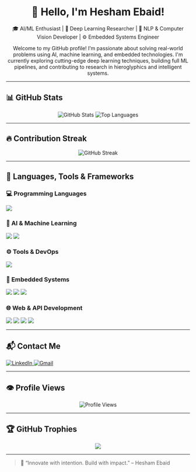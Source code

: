 <h1 align="center">👋 Hello, I'm Hesham Ebaid!</h1>

<p align="center">
  🎓 AI/ML Enthusiast | 🤖 Deep Learning Researcher | 🔬 NLP & Computer Vision Developer | ⚙️ Embedded Systems Engineer
</p>

<p align="center">
  Welcome to my GitHub profile! I’m passionate about solving real-world problems using AI, machine learning, and embedded technologies. I'm currently exploring cutting-edge deep learning techniques, building full ML pipelines, and contributing to research in hieroglyphics and intelligent systems.
</p>

---

## 📊 GitHub Stats

<p align="center">
  <img src="https://github-readme-stats.vercel.app/api?username=heshamebaid&show_icons=true&theme=radical" alt="GitHub Stats" />
  <img src="https://github-readme-stats.vercel.app/api/top-langs/?username=heshamebaid&layout=compact&theme=radical" alt="Top Languages" />
</p>

---

## 🔥 Contribution Streak

<p align="center">
  <img src="https://streak-stats.demolab.com?user=heshamebaid&theme=radical" alt="GitHub Streak" />
</p>

---

## 🧠 Languages, Tools & Frameworks

### 💻 Programming Languages
<p>
  <img src="https://skillicons.dev/icons?i=python,java,c,cpp,javascript,sql" />
</p>

### 🧠 AI & Machine Learning
<p>
  <img src="https://skillicons.dev/icons?i=pytorch,tensorflow,keras" />
  <img src="https://img.shields.io/badge/HuggingFace-FFD21F?style=for-the-badge&logo=huggingface&logoColor=black" />
</p>

### ⚙️ Tools & DevOps
<p>
  <img src="https://skillicons.dev/icons?i=git,github,docker,vscode" />
</p>

### 🔧 Embedded Systems
<p>
  <img src="https://img.shields.io/badge/Keil-uVision-blue?style=for-the-badge" />
  <img src="https://img.shields.io/badge/STM32-03234B?style=for-the-badge&logo=stmicroelectronics&logoColor=white" />
  <img src="https://img.shields.io/badge/ARM-0091BD?style=for-the-badge&logo=arm&logoColor=white" />
</p>

### 🌐 Web & API Development
<p>
  <img src="https://img.shields.io/badge/HTML5-E34F26?style=for-the-badge&logo=html5&logoColor=white" />
  <img src="https://img.shields.io/badge/Tailwind_CSS-06B6D4?style=for-the-badge&logo=tailwind-css&logoColor=white" />
  <img src="https://img.shields.io/badge/Flask-000000?style=for-the-badge&logo=flask&logoColor=white" />
  <img src="https://img.shields.io/badge/FastAPI-009688?style=for-the-badge&logo=fastapi&logoColor=white" />
</p>

---

## 📬 Contact Me

<p>
  <a href="https://www.linkedin.com/in/hesham-ebaid-67a55718a/" target="_blank">
    <img src="https://img.shields.io/badge/LinkedIn-blue?logo=linkedin&style=for-the-badge&logoColor=white" alt="LinkedIn"/>
  </a>
  <a href="mailto:heshamebaid224@gmail.com">
    <img src="https://img.shields.io/badge/Gmail-red?logo=gmail&style=for-the-badge&logoColor=white" alt="Gmail"/>
  </a>
</p>

---

## 👁️ Profile Views

<p align="center">
  <img src="https://komarev.com/ghpvc/?username=heshamebaid&label=Profile%20views&color=0e75b6&style=flat" alt="Profile Views" />
</p>

---

## 🏆 GitHub Trophies

<p align="center">
  <img src="https://github-profile-trophy.vercel.app/?username=heshamebaid&theme=radical&row=2&column=3" />
</p>

---

> 🚀 “Innovate with intention. Build with impact.” – Hesham Ebaid
